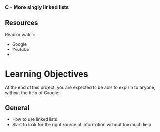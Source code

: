 ###  C - More singly linked lists


## Resources
Read or watch:

- Google
- Youtube
- 
# Learning Objectives
At the end of this project, you are expected to be able to explain to anyone, without the help of Google:

## General
- How to use linked lists
- Start to look for the right source of information without too much help

